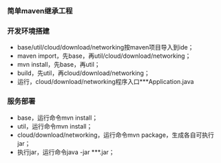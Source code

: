 ﻿### 简单maven继承工程



### 开发环境搭建
- base/util/cloud/download/networking按maven项目导入到ide；
- maven import，先base，再util/cloud/download/networking；
- mvn install，先base，再util；
- build，先util，再cloud/download/networking；
- 运行，cloud/download/networking程序入口***Application.java



### 服务部署
- base，运行命令mvn install；
- util，运行命令mvn install；
- cloud/download/networking，运行命令mvn package，生成各自可执行jar；
- 执行jar，运行命令java -jar ***.jar；